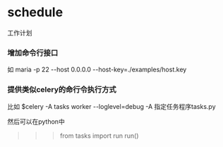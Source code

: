 schedule
========

工作计划

### 增加命令行接口
如 maria -p 22 --host 0.0.0.0 --host-key=./examples/host.key

### 提供类似celery的命行令执行方式
比如 $celery -A tasks worker --loglevel=debug
-A 指定任务程序tasks.py


然后可以在python中
>>> from tasks import run
>>> run()
